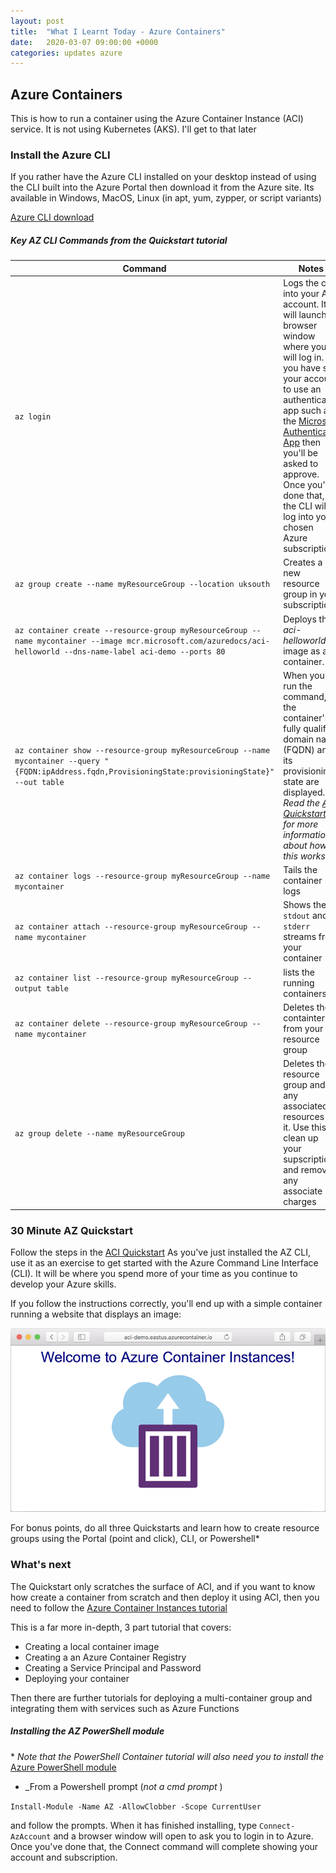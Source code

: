 ```yaml
---
layout: post
title:  "What I Learnt Today - Azure Containers"
date:   2020-03-07 09:00:00 +0000
categories: updates azure
---
```

## Azure Containers
This is how to run a container using the Azure Container Instance (ACI) service. It is not using Kubernetes (AKS). I'll get to that later

### Install the Azure CLI
If you rather have the Azure CLI installed on your desktop instead of using the CLI built into the Azure Portal then download it from the Azure site. Its available in Windows, MacOS, Linux (in apt, yum, zypper, or script variants)

[Azure CLI download](https://docs.microsoft.com/en-us/cli/azure/install-azure-cli?view=azure-cli-latest)

##### Key AZ CLI Commands from the Quickstart tutorial 
| Command | Notes |
|---|---|
| `az login` | Logs the cli into your AZ account. It will launch a browser window where you will log in. If you have set your account to use an authenticator app such as the [Microsoft Authenticator App](https://www.microsoft.com/en-gb/p/microsoft-authenticator/9nblgggzmcj6?activetab=pivot:overviewtab) then you'll be asked to approve. Once you've done that, the CLI will log into your chosen Azure subscription |
| `az group create --name myResourceGroup --location uksouth`| Creates a new resource group in your subscription |
| `az container create --resource-group myResourceGroup --name mycontainer --image mcr.microsoft.com/azuredocs/aci-helloworld --dns-name-label aci-demo --ports 80` | Deploys the _aci-helloworld_ image as a container. |
| `az container show --resource-group myResourceGroup --name mycontainer --query "{FQDN:ipAddress.fqdn,ProvisioningState:provisioningState}" --out table` | When you run the command, the container's fully qualified domain name (FQDN) and its provisioning state are displayed. _Read the [ACI Quickstart](https://docs.microsoft.com/en-us/azure/container-instances/container-instances-quickstart) for more information about how this works_ |
| `az container logs --resource-group myResourceGroup --name mycontainer`| Tails the container logs|
| `az container attach --resource-group myResourceGroup --name mycontainer`| Shows the `stdout` and `stderr` streams from your container|
| `az container list --resource-group myResourceGroup --output table` | lists the running containers|
| `az container delete --resource-group myResourceGroup --name mycontainer`|  Deletes the containter from your resource group |
| `az group delete --name myResourceGroup`|Deletes the resource group and any associated resources in it. Use this to clean up your supscription and remove any associate charges|

### 30 Minute AZ Quickstart
Follow the steps in the [ACI Quickstart](https://docs.microsoft.com/en-us/azure/container-instances/container-instances-quickstart)  As you've just installed the AZ CLI, use it as an exercise to get started with the Azure Command Line Interface (CLI). It will be where you spend more of your time as you continue to develop your Azure skills.

If you follow the instructions correctly, you'll end up with a simple container running a website that displays an image:

![Azure Image](/assets/images/view-an-application-running-in-an-azure-container-instance.png)

For bonus points, do all three Quickstarts and learn how to create resource groups using the Portal (point and click), CLI, or Powershell*

### What's next
The Quickstart only scratches the surface of ACI, and if you want to know how create a container from scratch and then deploy it using ACI, then you need to follow the [Azure Container Instances tutorial](https://docs.microsoft.com/en-us/azure/container-instances/container-instances-tutorial-prepare-app)

This is a far more in-depth, 3 part tutorial that covers:

* Creating a local container image
* Creating a an Azure Container Registry
* Creating a Service Principal and Password
* Deploying your container 

Then there are further tutorials for deploying a multi-container group and integrating them with services such as Azure Functions

##### Installing the AZ PowerShell module
\* _Note that the PowerShell Container tutorial will also need you to install the_ [Azure PowerShell module](https://docs.microsoft.com/en-gb/powershell/azure/install-az-ps?view=azps-3.5.0&viewFallbackFrom=azps-3.3.0)

* _From a Powershell prompt (_not a cmd prompt_ )

`Install-Module -Name AZ -AllowClobber -Scope CurrentUser`

and follow the prompts.  When it has finished installing, type `Connect-AzAccount` and a browser window will open to ask you to login in to Azure. Once you've done that, the Connect command will complete showing your account and subscription.

